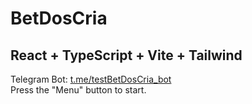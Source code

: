 # BetDosCria
## React + TypeScript + Vite + Tailwind

Telegram Bot: [t.me/testBetDosCria_bot](https://t.me/testBetDosCria_bot)
<br />
Press the "Menu" button to start.